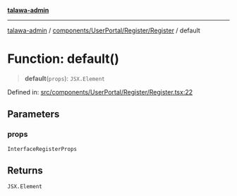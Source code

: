 [**talawa-admin**](../../../../../README.md)

***

[talawa-admin](../../../../../README.md) / [components/UserPortal/Register/Register](../README.md) / default

# Function: default()

> **default**(`props`): `JSX.Element`

Defined in: [src/components/UserPortal/Register/Register.tsx:22](https://github.com/gautam-divyanshu/talawa-admin/blob/619e831a8e34de2906df3277eb6df8b5309fb2fc/src/components/UserPortal/Register/Register.tsx#L22)

## Parameters

### props

`InterfaceRegisterProps`

## Returns

`JSX.Element`
